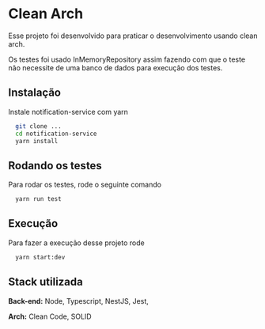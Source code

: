 # Clean Arch

Esse projeto foi desenvolvido para praticar o desenvolvimento usando clean arch.

Os testes foi usado InMemoryRepository assim fazendo com que o teste não necessite de uma banco de dados para execução dos testes.

## Instalação

Instale notification-service com yarn

```bash
  git clone ...
  cd notification-service
  yarn install
```

## Rodando os testes

Para rodar os testes, rode o seguinte comando

```bash
  yarn run test
```

## Execução

Para fazer a execução desse projeto rode

```bash
  yarn start:dev
```

## Stack utilizada

**Back-end:** Node, Typescript, NestJS, Jest,

**Arch:** Clean Code, SOLID
